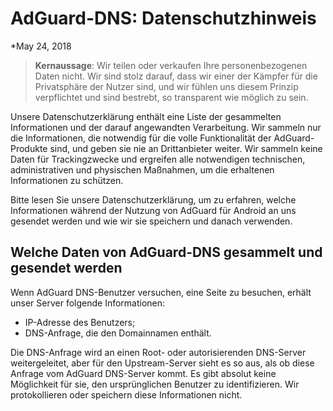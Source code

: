 # AdGuard-DNS: Datenschutzhinweis
*May 24, 2018

> **Kernaussage**: Wir teilen oder verkaufen Ihre personenbezogenen Daten nicht. Wir sind stolz darauf, dass wir einer der Kämpfer für die Privatsphäre der Nutzer sind, und wir fühlen uns diesem Prinzip verpflichtet und sind bestrebt, so transparent wie möglich zu sein.

Unsere Datenschutzerklärung enthält eine Liste der gesammelten Informationen und der darauf angewandten Verarbeitung. Wir sammeln nur die Informationen, die notwendig für die volle Funktionalität der AdGuard-Produkte sind, und geben sie nie an Drittanbieter weiter. Wir sammeln keine Daten für Trackingzwecke und ergreifen alle notwendigen technischen, administrativen und physischen Maßnahmen, um die erhaltenen Informationen zu schützen. 

Bitte lesen Sie unsere Datenschutzerklärung, um zu erfahren, welche Informationen während der Nutzung von AdGuard für Android an uns gesendet werden und wie wir sie speichern und danach verwenden.

## Welche Daten von AdGuard-DNS gesammelt und gesendet werden

Wenn AdGuard DNS-Benutzer versuchen, eine Seite zu besuchen, erhält unser Server folgende Informationen:

* IP-Adresse des Benutzers;
* DNS-Anfrage, die den Domainnamen enthält.

Die DNS-Anfrage wird an einen Root- oder autorisierenden DNS-Server weitergeleitet, aber für den Upstream-Server sieht es so aus, als ob diese Anfrage vom AdGuard DNS-Server kommt. Es gibt absolut keine Möglichkeit für sie, den ursprünglichen Benutzer zu identifizieren. Wir protokollieren oder speichern diese Informationen nicht.